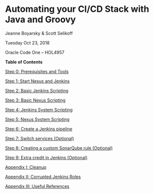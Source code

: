 # Automating your CI/CD Stack with Java and Groovy
Jeanne Boyarsky &amp; Scott Selikoff

Tuesday Oct 23, 2018

Oracle Code One – HOL4957


**Table of Contents**

[Step 0: Prerequisites and Tools](lab-steps/step-0-setup.md)

[Step 1: Start Nexus and Jenkins](lab-steps/step-1-start-nexus-and-jenkins.md)

[Step 2: Basic Jenkins Scripting](lab-steps/step-2-basic-jenkins-scripting.md)

[Step 3: Basic Nexus Scripting](lab-steps/step-3-basic-nexus-scripting.md)

[Step 4: Jenkins System Scripting](lab-steps/step-4-jenkins-system-scripting.md)

[Step 5: Nexus System Scripting](lab-steps/step-5-nexus-system-scripting.md)

[Step 6: Create a Jenkins pipeline](lab-steps/step-6-jenkins-pipeline.md)

[Step 7: Switch services (Optional)](lab-steps/step-7-switch-services.md)

[Step 8: Creating a custom SonarQube rule (Optional)](lab-steps/step-8-sonar.md)

[Step 9: Extra credit in Jenkins (Optional)](lab-steps/step-9-jenkins-extra-credit.md) 

[Appendix I: Cleanup](lab-steps/appendix-i-cleanup.md)

[Appendix II:  Corrupted Jenkins Roles](lab-steps/appendix-ii-corrupted-jenkins-roles.md)

[Appendix III: Useful References](lab-steps/appendix-iii-links.md)



